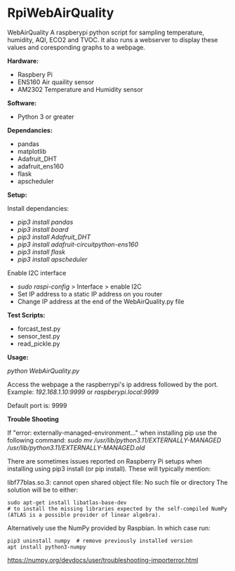 # RpiWebAirQuality
WebAirQuality
A raspberypi python script for sampling temperature, humidity, AQI, ECO2 and TVOC. It also runs a webserver to display these values and coresponding graphs to a webpage.

**Hardware:**

- Raspbery Pi
- ENS160 Air quaility sensor
- AM2302 Temperature and Humidity sensor

**Software:**

- Python 3 or greater

**Dependancies:**

- pandas
- matplotlib
- Adafruit_DHT
- adafruit_ens160
- flask
- apscheduler

**Setup:**

Install dependancies:
- _pip3 install pandas_
- _pip3 install board_
- _pip3 install Adafruit_DHT_
- _pip3 install adafruit-circuitpython-ens160_
- _pip3 install flask_
- _pip3 install apscheduler_

Enable I2C interface
 - _sudo raspi-config_ > Interface > enable I2C
 - Set IP address to a static IP address on you router
 - Change IP address at the end of the WebAirQuality.py file

**Test Scripts:**

 - forcast_test.py
 - sensor_test.py
 - read_pickle.py
   
**Usage:**

_python WebAirQuality.py_

Access the webpage a the raspberrypi's ip address followed by the port. Example: _192.168.1.10:9999_ or _raspberypi.local:9999_

Default port is: 9999

**Trouble Shooting**

If "error: externally-managed-environment..." when installing pip use the following command:
_sudo mv /usr/lib/python3.11/EXTERNALLY-MANAGED /usr/lib/python3.11/EXTERNALLY-MANAGED.old_


There are sometimes issues reported on Raspberry Pi setups when installing using pip3 install (or pip install). These will typically mention:

libf77blas.so.3: cannot open shared object file: No such file or directory
The solution will be to either:

	sudo apt-get install libatlas-base-dev
	# to install the missing libraries expected by the self-compiled NumPy (ATLAS is a possible provider of linear algebra).

Alternatively use the NumPy provided by Raspbian. In which case run:

	pip3 uninstall numpy  # remove previously installed version
	apt install python3-numpy

https://numpy.org/devdocs/user/troubleshooting-importerror.html
